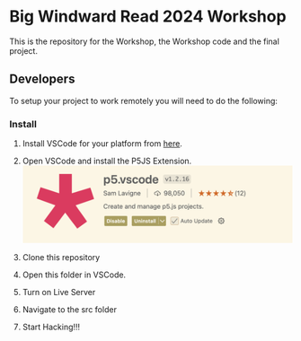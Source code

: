Big Windward Read 2024 Workshop
=====

This is the repository for the Workshop, the Workshop code and the final project. 

Developers
-----

To setup your project to work remotely you will need to do the following:

### Install

1. Install VSCode for your platform from [here](https://code.visualstudio.com/download).

2. Open VSCode and install the P5JS Extension.
![alt text](https://github.com/rhazes/bwr24/blob/main/p5jsvscode.png)

3. Clone this repository

4. Open this folder in VSCode.

5. Turn on Live Server

6. Navigate to the src folder

7. Start Hacking!!!

